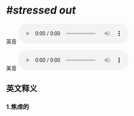 # ***\#stressed out*** 
英音
<audio src="./media/stressed out1_AAC.aac" controls="controls"></audio>

美音
<audio src="./media/stressed out2_AAC.aac" controls="controls"></audio>



  

英文释义
---
### 1.**焦虑的**  


